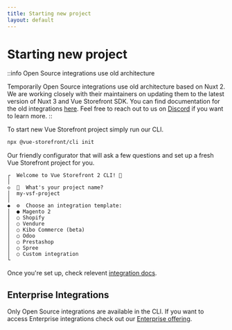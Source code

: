 ```yaml
---
title: Starting new project
layout: default
---
```


# Starting new project

::info Open Source integrations use old architecture

Temporarily Open Source integrations use old architecture based on Nuxt 2. We are working closely with their maintainers on updating them to the latest version of Nuxt 3 and Vue Storefront SDK. You can find documentation for the old integrations [here](https://docs.vuestorefront.io/v2). Feel free to reach out to us on [Discord](https://discord.vuestorefront.io) if you want to learn more.
::

To start new Vue Storefront project simply run our CLI.
```bash
npx @vue-storefront/cli init
```

Our friendly configurator that will ask a few questions and set up a fresh Vue Storefront project for you.

```
┌  Welcome to Vue Storefront 2 CLI! 💚
│
◇  🚀  What's your project name?
│  my-vsf-project
│
◆  ⚙️  Choose an integration template:
│  ● Magento 2 
│  ○ Shopify
│  ○ Vendure
│  ○ Kibo Commerce (beta)
│  ○ Odoo
│  ○ Prestashop
│  ○ Spree
│  ○ Custom integration
└

```

Once you're set up, check relevent [integration docs](/integrations).

## Enterprise Integrations

Only Open Source integrations are available in the CLI. If you want to access Enterprise integrations check out our [Enterprise offering](/enterprise).